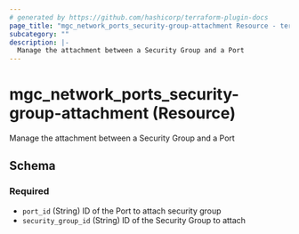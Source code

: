 ```yaml
---
# generated by https://github.com/hashicorp/terraform-plugin-docs
page_title: "mgc_network_ports_security-group-attachment Resource - terraform-provider-mgc"
subcategory: ""
description: |-
  Manage the attachment between a Security Group and a Port
---
```


# mgc_network_ports_security-group-attachment (Resource)

Manage the attachment between a Security Group and a Port



<!-- schema generated by tfplugindocs -->
## Schema

### Required

- `port_id` (String) ID of the Port to attach security group
- `security_group_id` (String) ID of the Security Group to attach
